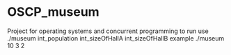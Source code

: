 # OSCP_museum
Project for operating systems and concurrent programming
to run use ./museum int_population int_sizeOfHallA int_sizeOfHallB
example ./museum 10 3 2
